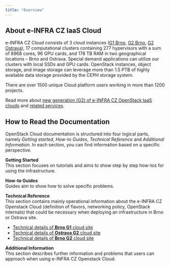 ```yaml
---
title: "Overview"
---
```

## About e-INFRA CZ IaaS Cloud

e-INFRA CZ Cloud consists of 3 cloud instances ([G1 Brno](./technical-reference/brno-g1-site/index.md), [G2 Brno](./technical-reference/brno-g2-site/index.md), [G2 Ostrava](./technical-reference/ostrava-g2-site/index.md)), 17 computational clusters containing 277 hypervisors with a sum of 8968 cores, 96 GPU cards, and 178 TB RAM in two geographical locations –⁠⁠⁠ Brno and Ostrava. Special demand applications can utilize our clusters with local SSDs and GPU cards. OpenStack instances, object storage, and image storage can leverage more than 1.5 PTB of highly available data storage provided by the CEPH storage system.

There are over 1500 unique Cloud platform users working in more than 1200 projects.

Read more about [new generation (G2) of e-INFRA CZ OpenStack IaaS clouds](./technical-reference/why-g2-cloud.md) and [related services][readmore].

## How to Read the Documentation

OpenStack Cloud documentation is structured into four logical parts, namely *Getting started*, *How-to Guides*, *Technical Reference* and *Additional Information*. In each section, you can find information based on a specific perspective.

**Getting Started**   
This section focuses on tutorials and aims to show step by step how-tos for using the infrastructure.

**How-to Guides**   
Guides aim to show how to solve specific problems.

**Technical Reference**   
This section contains mainly operational information about the e-INFRA CZ Openstack Cloud (definition of flavors, networking policy, OpenStack internals) that could be necessary when deploying an infrastructure in Brno or Ostrava site.

  * [Technical details of **Brno G1** cloud site][tech-g1-brno]   
  * [Technical details of **Ostrava G2** cloud site][tech-g2-ost]   
  * [Technical details of **Brno G2** cloud site][tech-g2-brno]

**Additional Information**   
This section describes further information and problems that users can approach when using e-INFRA CZ Openstack Cloud.

[readmore]: https://www.cerit-sc.cz/infrastructure-services/data-processing/cloud-service
[tech-g1-brno]: ./technical-reference/brno-g1-site/
[tech-g2-ost]: ./technical-reference/ostrava-g2-site/
[tech-g2-brno]: ./technical-reference/brno-g2-site/
